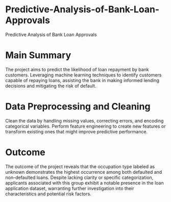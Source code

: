# Predictive-Analysis-of-Bank-Loan-Approvals
Predictive Analysis of Bank Loan Approvals
# Main Summary
The project aims to predict the likelihood of loan repayment by bank customers.
Leveraging machine learning techniques to identify customers capable of repaying loans, assisting the bank in making informed lending decisions and mitigating the risk of default.
# Data Preprocessing and Cleaning
Clean the data by handling missing values, correcting errors, and encoding categorical variables.
Perform feature engineering to create new features or transform existing ones that might improve predictive performance.
# Outcome
The outcome of the project reveals that the occupation type labeled as unknown demonstrates the highest occurrence among both defaulted and non-defaulted loans. Despite lacking clarity or specific categorization, applicants associated with this group exhibit a notable presence in the loan application dataset, warranting further investigation into their characteristics and potential risk factors.
